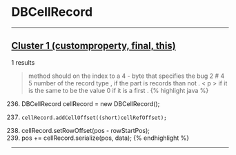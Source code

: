 # DBCellRecord

***

## [Cluster 1 (customproperty, final, this)](./1)
1 results
> method should on the index to a 4 - byte that specifies the bug 2 # 4 5 number of the record type , if the part is records than not . < p > if it is the same to be the value 0 if it is a first . 
{% highlight java %}
236. DBCellRecord cellRecord = new DBCellRecord();
244.     cellRecord.addCellOffset((short)cellRefOffset);
249. cellRecord.setRowOffset(pos - rowStartPos);
250. pos += cellRecord.serialize(pos, data);
{% endhighlight %}

***

